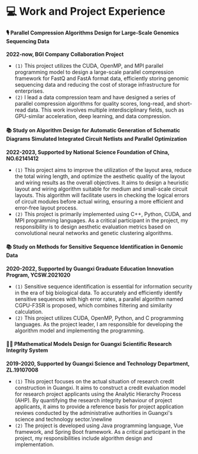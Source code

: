 
# 💻 Work and Project Experience
#### 🎙 Parallel Compression Algorithms Design for Large-Scale Genomics Sequencing Data
**2022-now, BGI Company Collaboration Project**
- ``(1)`` This project utilizes the CUDA, OpenMP, and MPI parallel programming model to design a large-scale parallel compression framework for FastQ and FastA format data, efficiently storing genomic sequencing data and reducing the cost of storage infrastructure for enterprises. 
- ``(2)`` I lead a data compression team and have designed a series of parallel compression algorithms for quality scores, long-read, and short-read data. This work involves multiple interdisciplinary fields, such as GPU-similar acceleration, deep learning, and data compression.

#### 📚 Study on Algorithm Design for Automatic Generation of Schematic Diagrams Simulated Integrated Circuit Netlists and Parallel Optimization
**2022-2023, Supported by National Science Foundation of China, NO.62141412**
- ``(1)`` This project aims to improve the utilization of the layout area, reduce the total wiring length, and optimize the aesthetic quality of the layout and wiring results as the overall objectives. It aims to design a heuristic layout and wiring algorithm suitable for medium and small-scale circuit layouts. This algorithm will facilitate users in checking the logical errors of circuit modules before actual wiring, ensuring a more efficient and error-free layout process. 
- ``(2)`` This project is primarily implemented using C++, Python, CUDA, and MPI programming languages. As a critical participant in the project, my responsibility is to design aesthetic evaluation metrics based on convolutional neural networks and genetic clustering algorithms.

#### 📚 Study on Methods for Sensitive Sequence Identification in Genomic Data
**2020-2022, Supported by Guangxi Graduate Education Innovation Program, YCSW.2021020**
- ``(1)`` Sensitive sequence identification is essential for information security in the era of big biological data. To accurately and efficiently identify sensitive sequences with high error rates, a parallel algorithm named CGPU-F3SR is proposed, which combines filtering and similarity calculation. 
- ``(2)`` This project utilizes CUDA, OpenMP, Python, and C programming languages. As the project leader, I am responsible for developing the algorithm model and implementing the programming.

#### 🧑‍🎨 PMathematical Models Design for Guangxi Scientific Research Integrity System
**2019-2020, Supported by Guangxi Science and Technology Department, ZL.19107008**
- ``(1)`` This project focuses on the actual situation of research credit construction in Guangxi. It aims to construct a credit evaluation model for research project applicants using the Analytic Hierarchy Process (AHP). By quantifying the research integrity behaviour of project applicants, it aims to provide a reference basis for project application reviews conducted by the administrative authorities in Guangxi's science and technology sector.\newline
- ``(2)`` The project is developed using Java programming language, Vue framework, and Spring Boot framework. As a critical participant in the project, my responsibilities include algorithm design and implementation.